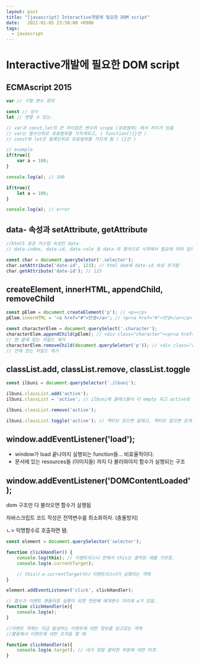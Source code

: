 ```yaml
---
layout: post
title: "[javascript] Interactive개발에 필요한 DOM script"
date:   2021-01-05 23:50:00 +0900
tags:
  - javascript
---
```


# Interactive개발에 필요한 DOM script

## ECMAscript 2015

```jsx
var // 구형 변수 정의

const // 상수
let // 변할 수 있는.

// var과 const,let의 큰 차이점은 변수의 scope (유효범위) 에서 차이가 있음
// var는 함수단위로 유효범위를 가지게되고, ( function(){}안 )
// const와 let은 블록단위로 유효범위를 가지게 됨 ( {}안 )

// example
if(true){
	var a = 100;
}

console.log(a); // 100

if(true){
	let a = 100;
}

console.log(a); // error
```

## data- 속성과 setAttribute, getAttribute

```jsx
//html5 표준 커스텀 속성인 data-
// data-index, data-id, data-role 등 data-의 형식으로 시작해서 필요에 따라 임의로 추가

const char = document.querySeletor('.selector');
char.setAttribute('date-id', 123); // html dom에 date-id 속성 추가됨
char.getAttribute('date-id'); // 123
```

## createElement, innerHTML, appendChild, removeChild

```jsx
const pElem = document.createElement('p'); // <p></p>
pElem.innerHTML = '<a href="#">안녕</a>'; // <p><a href="#">안녕</a></p>

const characterElem = document.querySelect('.character');
characterElem.appendChild(pElem); // <div class="character"><p><a href="#">안녕</a></p></div>
// 맨 끝에 있는 차일드 제거
characterElem.removeChild(document.querySeletor('p')); // <div class="character"></div>
// 안에 있는 차일드 제거
```

## classList.add, classList.remove, classList.toggle

```jsx
const ilbuni = document.querySelector('.ilbuni');

ilbuni.classList.add('active');
ilbuni.classList = 'active'; // ilbuni에 클래스들이 다 empty 되고 active로 되는거임.

ilbuni.classList.remove('active');

ilbuni.classList.toggle('active'); // 액티브 있으면 없애고, 액티브 없으면 있게
```

## window.addEventListener('load');

- window가 load 끝나야지 실행되는 function들... 비효율적이다.
- 문서에 있는 resources들 (이미지들) 까지 다 불러와야지 함수가 실행되는 구조

## window.addEventListener('DOMContentLoaded');

dom 구조만 다 불러오면 함수가 실행됨

자바스크립트 코드 작성은 전역변수를 최소화하자. (충돌방지)

ㄴ> 익명함수로 호출하면 됌.

```jsx
const element = document.querySelector('selector');

function clickHandler() {
	console.log(this); // 이벤트리스너 안에서 this는 클릭된 애를 가르침.
	console.log(e.currentTarget);

	// this나 e.currentTarget이나 이벤트리스너가 실행되는 객체
}

element.addEventListener('click', clickHandler);

// 함수가 이벤트 핸들러로 실행이 되면 첫번째 매개변수 자리에 e가 있음.
function clickHandler(e){
	console.log(e);
}

//이벤트 객체는 지금 발생하는 이벤트에 대한 정보를 담고있는 객체
//활용해서 이벤트에 대한 조작을 할 때

function clickHandler(e){
	console.log(e.target); // 내가 정말 클릭한 부분에 대한 타겟.
}
```